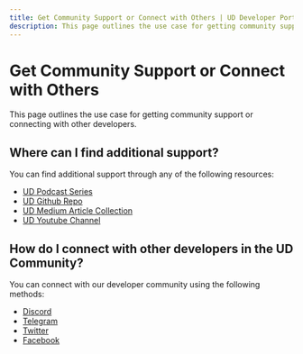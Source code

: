 ```yaml
---
title: Get Community Support or Connect with Others | UD Developer Portal
description: This page outlines the use case for getting community support or connecting with other developers.
---
```


# Get Community Support or Connect with Others

This page outlines the use case for getting community support or connecting with other developers.

## Where can I find additional support?

You can find additional support through any of the following resources:

- [UD Podcast Series](https://the-unstoppable-podcast.simplecast.com/)
- [UD Github Repo](https://github.com/unstoppabledomains)
- [UD Medium Article Collection](https://medium.com/unstoppabledomains)
- [UD Youtube Channel](https://www.youtube.com/c/unstoppabledomains)

## How do I connect with other developers in the UD Community?

You can connect with our developer community using the following methods:

- [Discord](https://discord.com/invite/JWrEAAbp6R)
- [Telegram](https://t.me/unstoppabledomains)
- [Twitter](https://twitter.com/unstoppableweb)
- [Facebook](https://www.facebook.com/unstoppableweb/)
